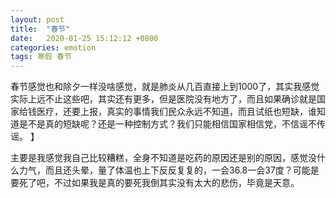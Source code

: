 ```yaml
---
layout: post
title:  "春节"
date:   2020-01-25 15:12:12 +0800
categories: emotion
tags: 寒假 春节
---
```


春节感觉也和除夕一样没啥感觉，就是肺炎从几百直接上到1000了，其实我感觉实际上远不止这些吧，其实还有更多，但是医院没有地方了，而且如果确诊就是国家给钱医疗，还要上报，真实的事情我们民众永远不知道，而且试纸也短缺，谁知道是不是真的短缺呢？还是一种控制方式？我们只能相信国家相信党，不信谣不传谣。  】

主要是我感觉我自己比较糟糕，全身不知道是吃药的原因还是别的原因，感觉没什么力气，而且还头晕，量了体温也上下反反复复的，一会36.8一会37度？可能是要死了吧，不过如果我是真的要死我倒其实没有太大的悲伤，毕竟是天意。
